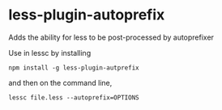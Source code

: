 less-plugin-autoprefix
========================

Adds the ability for less to be post-processed by autoprefixer

Use in lessc by installing

```
npm install -g less-plugin-autprefix
```

and then on the command line,

```
lessc file.less --autoprefix=OPTIONS
```
